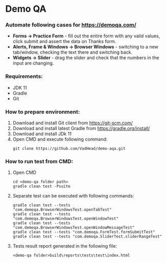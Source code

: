 # Demo QA
### Automate following cases for https://demoqa.com/
- **Forms -> Practice Form** - fill out the entire form with any valid values, click submit and assert the data on Thanks form.
- **Alerts, Frame & Windows -> Browser Windows** - switching to a new tab/window, checking the text there and switching back.
- **Widgets -> Slider** - drag the slider and check that the numbers in the input are changing.

### Requirements:
- JDK 11
- Gradle
- Git

### How to prepare environment:
1. Download and install Git client from https://git-scm.com/
2. Download and install latest Gradle from https://gradle.org/install/
3. Download and install JDk 11
4. Open CMD and execute following command:
   ```
   git clone https://github.com/VadHead/demo-aqa.git
   ```

### How to run test from CMD:
1. Open CMD
    ```
    cd <demo-qa folder path>
    gradle clean test -Psuite
    ```
2. Separate test can be executed with following commands:
    ```
    gradle clean test --tests "com.demoqa.BrowserWindowsTest.openTabTest"
    gradle clean test --tests "com.demoqa.BrowserWindowsTest.openWindowTest"
    gradle clean test --tests "com.demoqa.BrowserWindowsTest.openWindowMessageTest"
    gradle clean test --tests "com.demoqa.FormTest.formSubmitTest"
    gradle clean test --tests "com.demoqa.SliderTest.sliderRangeTest"
    ```
3. Tests result report generated in the following file:
    ```
    <demo-qa folder>build\reports\tests\test\index.html
    ```